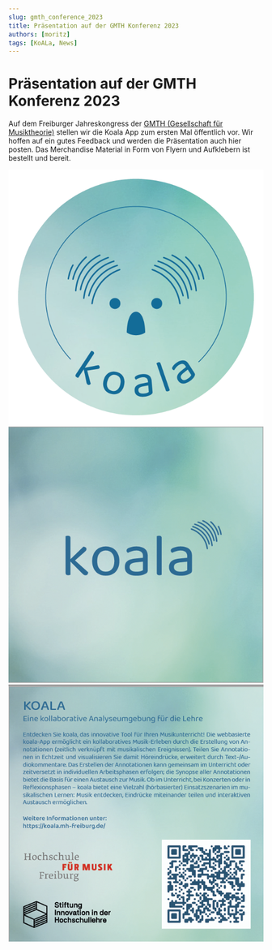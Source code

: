 ```yaml
---
slug: gmth_conference_2023
title: Präsentation auf der GMTH Konferenz 2023
authors: [moritz]
tags: [KoALa, News]
---
```


# Präsentation auf der GMTH Konferenz 2023

Auf dem Freiburger Jahreskongress der [GMTH \(Gesellschaft für Musiktheorie\)](https://gmth.de) stellen wir die Koala App zum ersten Mal öffentlich vor. Wir hoffen auf ein gutes Feedback und werden die Präsentation auch hier posten. Das Merchandise Material in Form von Flyern und Aufklebern ist bestellt und bereit.

![img](./Koala-Aufkleber_rund.png)
![img](./Flyer-1.png)
![img](./Flyer-2.png)
